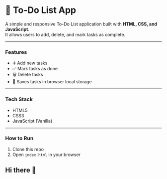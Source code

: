 # 📝 To-Do List App

A simple and responsive To-Do List application built with **HTML, CSS, and JavaScript**.  
It allows users to add, delete, and mark tasks as complete.

---

### Features
- ➕ Add new tasks
- ✅ Mark tasks as done
- 🗑️ Delete tasks
- 💾 Saves tasks in browser local storage

---

### Tech Stack
- HTML5  
- CSS3  
- JavaScript (Vanilla)

---

### How to Run
1. Clone this repo
2. Open `index.html` in your browser
## Hi there 👋

<!--
**SULTAN6M/SULTAN6M** is a ✨ _special_ ✨ repository because its `README.md` (this file) appears on your GitHub profile.

Here are some ideas to get you started:

- 🔭 I’m currently working on ...
- 🌱 I’m currently learning ...
- 👯 I’m looking to collaborate on ...
- 🤔 I’m looking for help with ...
- 💬 Ask me about ...
- 📫 How to reach me: ...
- 😄 Pronouns: ...
- ⚡ Fun fact: ...
-->
